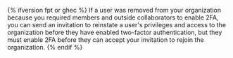{% ifversion fpt or ghec %}
If a user was removed from your organization because you required members and outside collaborators to enable 2FA, you can send an invitation to reinstate a user's privileges and access to the organization before they have enabled two-factor authentication, but they must enable 2FA before they can accept your invitation to rejoin the organization.
{% endif %}
